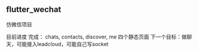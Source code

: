 ## flutter_wechat

仿微信项目

目前进度
完成： chats, contacts, discover, me 四个静态页面
下一个目标：做聊天，可能接入leadcloud，可能自己写socket
